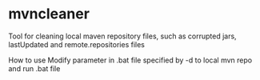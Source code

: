 # mvncleaner
Tool for cleaning local maven repository files, such as corrupted jars, lastUpdated and remote.repositories files

How to use
Modify parameter in .bat file specified by -d to local mvn repo and run .bat file